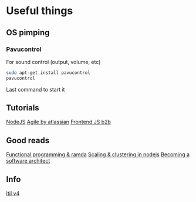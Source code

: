 # Useful things


## OS pimping
### Pavucontrol

For sound control (output, volume, etc)
```bash
sudo apt-get install pavucontrol
pavucontrol
```

Last command to start it


## Tutorials
[NodeJS](https://www.freecodecamp.org/news/the-definitive-node-js-handbook-6912378afc6e/)
[Agile by atlassian](https://www.atlassian.com/agile)
[Frontend JS b2b](https://frontendmasters.com/books/front-end-handbook/2019/?#4.28)

## Good reads
[Functional programming & ramda](https://randycoulman.com/blog/2016/05/24/thinking-in-ramda-getting-started/)
[Scaling & clustering in nodejs](https://medium.com/free-code-camp/how-to-scale-your-node-js-server-using-clustering-c8d43c656e8f)
[Becoming a software architect](https://medium.com/@nvashanin/the-path-to-becoming-a-software-architect-de53f1cb310a)

## Info
[Itil v4](https://wiki.en.it-processmaps.com/index.php/ITIL_4)
